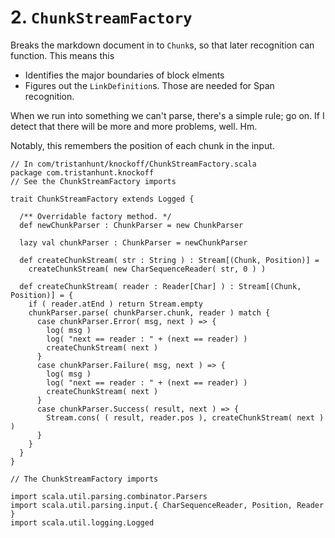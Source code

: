# 2. `ChunkStreamFactory` #

Breaks the markdown document in to `Chunk`s, so that later recognition can function.
This means this

* Identifies the major boundaries of block elments
* Figures out the `LinkDefinition`s. Those are needed for Span recognition.

When we run into something we can't parse, there's a simple rule; go on. If I detect
that there will be more and more problems, well. Hm.

Notably, this remembers the position of each chunk in the input.

    // In com/tristanhunt/knockoff/ChunkStreamFactory.scala
    package com.tristanhunt.knockoff
    // See the ChunkStreamFactory imports
    
    trait ChunkStreamFactory extends Logged {

      /** Overridable factory method. */
      def newChunkParser : ChunkParser = new ChunkParser

      lazy val chunkParser : ChunkParser = newChunkParser

      def createChunkStream( str : String ) : Stream[(Chunk, Position)] =
        createChunkStream( new CharSequenceReader( str, 0 ) )
      
      def createChunkStream( reader : Reader[Char] ) : Stream[(Chunk, Position)] = {
        if ( reader.atEnd ) return Stream.empty
        chunkParser.parse( chunkParser.chunk, reader ) match {
          case chunkParser.Error( msg, next ) => {
            log( msg )
            log( "next == reader : " + (next == reader) )
            createChunkStream( next )
          }
          case chunkParser.Failure( msg, next ) => {
            log( msg )
            log( "next == reader : " + (next == reader) )
            createChunkStream( next )
          }
          case chunkParser.Success( result, next ) => {
            Stream.cons( ( result, reader.pos ), createChunkStream( next ) )
          }
        }
      }
    }
    
    // The ChunkStreamFactory imports
    
    import scala.util.parsing.combinator.Parsers
    import scala.util.parsing.input.{ CharSequenceReader, Position, Reader }
    import scala.util.logging.Logged
